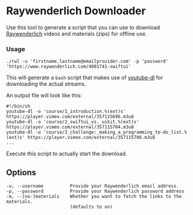 # Raywenderlich Downloader
Use this tool to generate a script that you can use to download [Raywenderlich](https://www.raywenderlich.com) videos and materials (zips) for offline use. 

### Usage
```
./rwl -u 'firstname.lastname@emailprovider.com' -p 'password' 'https://www.raywenderlich.com/4001741-swiftui'
```

This will generate a `bash` script that makes use of [youtube-dl](https://github.com/ytdl-org/youtube-dl) for downloading the actual streams.  

An output file will look like this:

```
#!/bin/sh
youtube-dl -o 'course/1_introduction.%(ext)s' https://player.vimeo.com/external/357115696.m3u8
youtube-dl -o 'course/2_swiftui_vs._uikit.%(ext)s' https://player.vimeo.com/external/357115704.m3u8
youtube-dl -o 'course/3_challenge:_making_a_programming_to-do_list.%(ext)s' https://player.vimeo.com/external/357115706.m3u8
...
```

Execute this script to actually start the download.  

## Options

```
-u, --username          Provide your Raywenderlich email address.
-p, --password          Provide your Raywenderlich password address
-m, --[no-]materials    Whether you want to fetch the links to the materials.
                        (defaults to on)
```